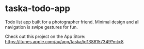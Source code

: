 # taska-todo-app
Todo list app built for a photographer friend. Minimal design and all navigation is swipe gestures for fun.

Check out this project on the App Store: https://itunes.apple.com/au/app/taska/id1388157349?mt=8
